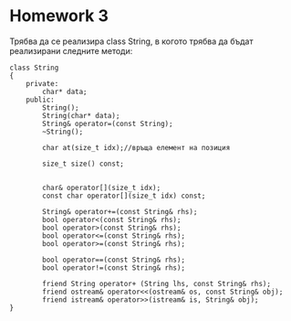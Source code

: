 # Homework 3

Трябва да се реализира class String, в когото трябва да бъдат реализирани следните методи:

	class String
	{
		private:
			char* data;
		public:
			String();
			String(char* data);
			String& operator=(const String);
			~String();
	 
			char at(size_t idx);//връща елемент на позиция

			size_t size() const;


	 		char& operator[](size_t idx);
	 		const char operator[](size_t idx) const;

			String& operator+=(const String& rhs);
			bool operator<(const String& rhs);
			bool operator>(const String& rhs);
			bool operator<=(const String& rhs);
			bool operator>=(const String& rhs);

			bool operator==(const String& rhs);
			bool operator!=(const String& rhs);

			friend String operator+ (String lhs, const String& rhs);
			friend ostream& operator<<(ostream& os, const String& obj);
			friend istream& operator>>(istream& is, String& obj);
	}